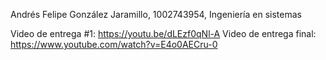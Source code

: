 Andrés Felipe González Jaramillo, 1002743954, Ingeniería en sistemas

Video de entrega #1: https://youtu.be/dLEzf0qNl-A
Video de entrega final: https://www.youtube.com/watch?v=E4o0AECru-0